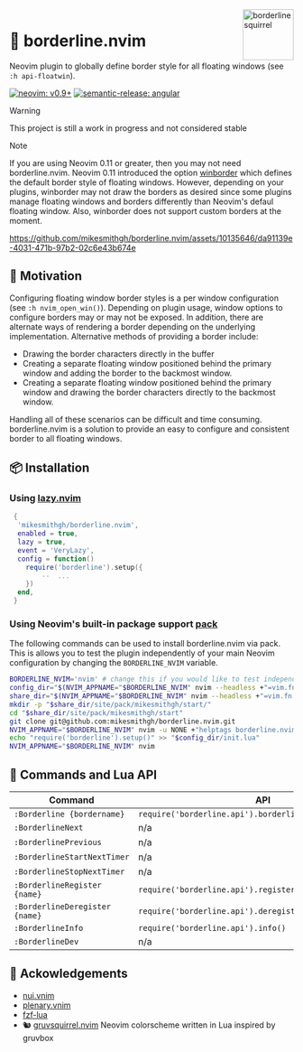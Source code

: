 <!-- panvimdoc-ignore-start -->

<img src="https://github.com/mikesmithgh/borderline.nvim/assets/10135646/04153c58-5113-45d7-987b-c9a0130ff21a" alt="borderlinesquirrel" align="right" width="90px" />

<!-- panvimdoc-ignore-end -->

# 🔳 borderline.nvim

Neovim plugin to globally define border style for all floating windows (see `:h api-floatwin`).

<!-- panvimdoc-ignore-start -->
[![neovim: v0.9+](https://img.shields.io/static/v1?style=flat-square&label=neovim&message=v0.9%2b&logo=neovim&labelColor=282828&logoColor=8faa80&color=414b32)](https://neovim.io/)
[![semantic-release: angular](https://img.shields.io/static/v1?style=flat-square&label=semantic-release&message=angular&logo=semantic-release&labelColor=282828&logoColor=d8869b&color=8f3f71)](https://github.com/semantic-release/semantic-release)

> [!WARNING]  
> This project is still a work in progress and not considered stable

> [!NOTE] 
> If you are using Neovim 0.11 or greater, then you may not need borderline.nvim. Neovim 0.11 introduced the option
> [winborder](https://neovim.io/doc/user/options.html#'winborder') which defines the default border style of floating windows.
> However, depending on your plugins, winborder may not draw the borders as desired since some plugins manage floating windows
> and borders differently than Neovim's defaul floating window. Also, winborder does not support custom borders at the moment.

https://github.com/mikesmithgh/borderline.nvim/assets/10135646/da91139e-4031-471b-97b2-02c6e43b674e


<!-- panvimdoc-ignore-end -->

## 🤔 Motivation
Configuring floating window border styles is a per window configuration (see `:h nvim_open_win()`). Depending on plugin usage,
window options to configure borders may or may not be exposed. In addition, there are alternate ways of rendering a border depending
on the underlying implementation. Alternative methods of providing a border include:

- Drawing the border characters directly in the buffer
- Creating a separate floating window positioned behind the primary window and adding the border to the backmost window.
- Creating a separate floating window positioned behind the primary window and drawing the border characters directly to the backmost window.

Handling all of these scenarios can be difficult and time consuming. borderline.nvim is a solution to provide an easy to configure and
consistent border to all floating windows.

## 📦 Installation

### Using [lazy.nvim](https://github.com/folke/lazy.nvim)
```lua
 {
  'mikesmithgh/borderline.nvim',
  enabled = true,
  lazy = true,
  event = 'VeryLazy',
  config = function()
    require('borderline').setup({
        --  ...
    })
  end,
 }
```

### Using Neovim's built-in package support [pack](https://neovim.io/doc/user/usr_05.html#05.4)
The following commands can be used to install borderline.nvim via pack. This is allows you to test
the plugin independently of your main Neovim configuration by changing the `BORDERLINE_NVIM` variable.
```bash
BORDERLINE_NVIM='nvim' # change this if you would like to test independently of your main Neovim configuration, e.g., borderline-nvim
config_dir="$(NVIM_APPNAME="$BORDERLINE_NVIM" nvim --headless +"=vim.fn.stdpath('config')" +quit 2>&1)"
share_dir="$(NVIM_APPNAME="$BORDERLINE_NVIM" nvim --headless +"=vim.fn.stdpath('data')" +quit 2>&1)"
mkdir -p "$share_dir/site/pack/mikesmithgh/start/"
cd "$share_dir/site/pack/mikesmithgh/start"
git clone git@github.com:mikesmithgh/borderline.nvim.git
NVIM_APPNAME="$BORDERLINE_NVIM" nvim -u NONE +"helptags borderline.nvim/doc" +quit
echo "require('borderline').setup()" >> "$config_dir/init.lua" 
NVIM_APPNAME="$BORDERLINE_NVIM" nvim
```

## 🫡 Commands and Lua API
| Command                        | API                                                        | Description                                                             |
| ----------------------------   | ---------------------------------------------------------- | ----------------------------------------------------------------------- |
| `:Borderline {bordername}`     | `require('borderline.api').borderline(string\|table\|nil)` |                                                                         |
| `:BorderlineNext`              | n/a                                                        |                                                                         |
| `:BorderlinePrevious`          | n/a                                                        |                                                                         |
| `:BorderlineStartNextTimer`    | n/a                                                        |                                                                         |
| `:BorderlineStopNextTimer`     | n/a                                                        |                                                                         |
| `:BorderlineRegister {name}`   | `require('borderline.api').register(string\|nil)`          |                                                                         |
| `:BorderlineDeregister {name}` | `require('borderline.api').deregister(string\|nil)`        |                                                                         |
| `:BorderlineInfo`              | `require('borderline.api').info()`                         |                                                                         |
| `:BorderlineDev`               | n/a                                                        |                                                                         |

<!-- panvimdoc-ignore-start -->
<!-- [![neovim: nightly](https://img.shields.io/static/v1?style=for-the-badge&label=neovim&message=nightly&logo=neovim&labelColor=282828&logoColor=8faa80&color=414b32)](https://neovim.io/) -->
<!-- [![last commit](https://img.shields.io/github/last-commit/mikesmithgh/gruvsquirrel.nvim?style=for-the-badge&logo=git&labelColor=282828&logoColor=ff6961&color=ff6961)](https://github.com/mikesmithgh/gruvsquirrel/pulse) -->
<!-- [![semantic-release: angular](https://img.shields.io/static/v1?style=for-the-badge&label=semantic-release&message=angular&logo=semantic-release&labelColor=282828&logoColor=d8869b&color=8f3f71)](https://github.com/semantic-release/semantic-release) -->

<!-- panvimdoc-ignore-end -->

## 🤝 Ackowledgements
- [nui.vnim](https://github.com/MunifTanjim/nui.nvim)
- [plenary.vnim](https://github.com/nvim-lua/plenary.nvim)
- [fzf-lua](https://github.com/ibhagwan/fzf-lua)
- 🐿️ [gruvsquirrel.nvim](https://github.com/mikesmithgh/gruvsquirrel.nvim) Neovim colorscheme written in Lua inspired by gruvbox

